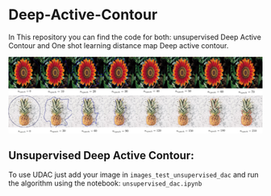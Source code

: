 # Deep-Active-Contour

In This repository you can find the code for both: unsupervised Deep Active Contour and One shot learning distance map Deep active contour.

![alt text](https://github.com/antoinehabis/Deep-Active-Contour/blob/master/results_unsupervised_dac/flowers_evo.jpg)
![alt text](https://github.com/antoinehabis/Deep-Active-Contour/blob/master/results_unsupervised_dac/pineaples.jpg)


## Unsupervised Deep Active Contour:

To use UDAC just add your image in ```images_test_unsupervised_dac``` and run the algorithm using the notebook: ```unsupervised_dac.ipynb```

